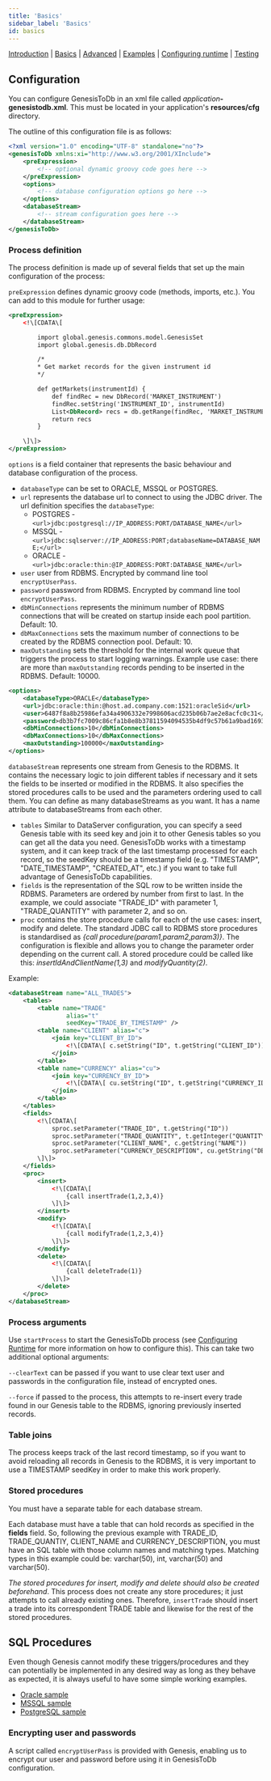 ```yaml
---
title: 'Basics'
sidebar_label: 'Basics'
id: basics
---
```


[Introduction](/server/integration/database-streaming-out/introduction)  | [Basics](/server/integration/database-streaming-out/basics) | [Advanced](/server/integration/database-streaming-out/advanced) | [Examples](/server/integration/database-streaming-out/examples) | [Configuring runtime](/server/integration/database-streaming-out/configuring-runtime) | [Testing](/server/integration/database-streaming-out/testing)

## Configuration

You can configure GenesisToDb in an xml file called _application_**-genesistodb.xml**. This must be located in your application's **resources/cfg** directory.

The outline of this configuration file is as follows:

```xml
<?xml version="1.0" encoding="UTF-8" standalone="no"?>
<genesisToDb xmlns:xi="http://www.w3.org/2001/XInclude">
    <preExpression>
        <!-- optional dynamic groovy code goes here -->
    </preExpression>
    <options>
        <!-- database configuration options go here -->
    </options>
    <databaseStream>
        <!-- stream configuration goes here -->
    </databaseStream>
</genesisToDb>
```

### Process definition

The process definition is made up of several fields that set up the main configuration of the process:

`preExpression` defines dynamic groovy code (methods, imports, etc.). You can add to this module for further usage:

```xml
<preExpression>
    <!\[CDATA\[

        import global.genesis.commons.model.GenesisSet
        import global.genesis.db.DbRecord

        /*
        * Get market records for the given instrument id
        */

        def getMarkets(instrumentId) {
            def findRec = new DbRecord('MARKET_INSTRUMENT')
            findRec.setString('INSTRUMENT_ID', instrumentId)
            List<DbRecord> recs = db.getRange(findRec, 'MARKET_INSTRUMENT_BY_INSTRUMENT_ID_MARKET_ID').get()
            return recs
        }

    \]\]>
</preExpression>
```

`options` is a field container that represents the basic behaviour and database configuration of the process.

* `databaseType` can be set to ORACLE, MSSQL or POSTGRES.
* `url` represents the database url to connect to using the JDBC driver. The url definition specifies the `databaseType`:
    * POSTGRES - `<url>jdbc:postgresql://IP_ADDRESS:PORT/DATABASE_NAME</url>`
    * MSSQL - `<url>jdbc:sqlserver://IP_ADDRESS:PORT;databaseName=DATABASE_NAME;</url>`
    * ORACLE - `<url>jdbc:oracle:thin:@IP_ADDRESS:PORT:DATABASE_NAME</url>`
* `user` user from RDBMS. Encrypted by command line tool `encryptUserPass`.
* `password` password from RDBMS. Encrypted by command line tool `encryptUserPass`.
* `dbMinConnections` represents the minimum number of RDBMS connections that will be created on startup inside each pool partition. Default: 10.
* `dbMaxConnections` sets the maximum number of connections to be created by the RDBMS connection pool. Default: 10.
* `maxOutstanding` sets the threshold for the internal work queue that triggers the process to start logging warnings. Example use case: there are more than `maxOutstanding` records pending to be inserted in the RDBMS. Default: 10000.

```xml
<options>
    <databaseType>ORACLE</databaseType>
    <url>jdbc:oracle:thin:@host.ad.company.com:1521:oracleSid</url>
    <user>6487f8a8b25986efa34a4906332e7998606acd235b06b7ae2e8acfc0c31</user>
    <password>db3b7fc7009c86cfa1b8e8b37811594094535b4df9c57b61a9bad169332e1f7c</password>
    <dbMinConnections>10</dbMinConnections>
    <dbMaxConnections>10</dbMaxConnections>
    <maxOutstanding>100000</maxOutstanding>
</options>
```

`databaseStream` represents one stream from Genesis to the RDBMS. It contains the necessary logic to join different tables if necessary and it sets the fields to be inserted or modified in the RDBMS. It also specifies the stored procedures calls to be used and the parameters ordering used to call them. You can define as many databaseStreams as you want. It has a name attribute to databaseStreams from each other.

* `tables` Similar to DataServer configuration, you can specify a seed Genesis table with its seed key and join it to other Genesis tables so you can get all the data you need. GenesisToDb works with a timestamp system, and it can keep track of the last timestamp processed for each record, so the seedKey should be a timestamp field (e.g. "TIMESTAMP", "DATE_TIMESTAMP", "CREATED_AT", etc.) if you want to take full advantage of GenesisToDb capabilities.
* `fields` is the representation of the SQL row to be written inside the RDBMS. Parameters are ordered by number from first to last. In the example, we could associate "TRADE_ID" with parameter 1, "TRADE_QUANTITY" with parameter 2, and so on.
* `proc` contains the store procedure calls for each of the use cases: insert, modify and delete. The standard JDBC call to RDBMS store procedures is standardised as _{call procedure(param1,param2,param3)}_. The configuration is flexible and allows you to change the parameter order depending on the current call. A stored procedure could be called like this: _insertIdAndClientName(1,3)_ and _modifyQuantity(2)_.

Example:

```xml
<databaseStream name="ALL_TRADES">
    <tables>
        <table name="TRADE"
                alias="t"
                seedKey="TRADE_BY_TIMESTAMP" />
        <table name="CLIENT" alias="c">
            <join key="CLIENT_BY_ID">
                <!\[CDATA\[ c.setString("ID", t.getString("CLIENT_ID")) \]\]>
            </join>
        </table>
        <table name="CURRENCY" alias="cu">
            <join key="CURRENCY_BY_ID">
                <!\[CDATA\[ cu.setString("ID", t.getString("CURRENCY_ID")) \]\]>
            </join>
        </table>
    </tables>
    <fields>
        <!\[CDATA\[
            sproc.setParameter("TRADE_ID", t.getString("ID"))
            sproc.setParameter("TRADE_QUANTITY", t.getInteger("QUANTITY"))
            sproc.setParameter("CLIENT_NAME", c.getString("NAME"))
            sproc.setParameter("CURRENCY_DESCRIPTION", cu.getString("DESCRIPTION"))
        \]\]>
    </fields>
    <proc>
        <insert>
            <!\[CDATA\[
                {call insertTrade(1,2,3,4)}
            \]\]>
        </insert>
        <modify>
            <!\[CDATA\[
                {call modifyTrade(1,2,3,4)}
            \]\]>
        </modify>
        <delete>
            <!\[CDATA\[
                {call deleteTrade(1)}
            \]\]>
        </delete>
    </proc>
</databaseStream>
```

### Process arguments

Use `startProcess` to start the GenesisToDb process (see [Configuring Runtime](/server/integration/database-streaming-out/configuring-runtime/) for more information on how to configure this). This can take two additional optional arguments:

`--clearText` can be passed if you want to use clear text user and passwords in the configuration file, instead of encrypted ones.

`--force` if passed to the process, this  attempts to re-insert every trade found in our Genesis table to the RDBMS, ignoring previously inserted records.

### Table joins

The process keeps track of the last record timestamp, so if you want to avoid reloading all records in Genesis to the RDBMS, it is very important to use a TIMESTAMP seedKey in order to make this work properly.

### Stored procedures

You must have a separate table for each database stream.

Each database must have a table that can hold records as specified in the **fields** field. So, following the previous example with TRADE_ID, TRADE_QUANTIY, CLIENT_NAME and CURRENCY_DESCRIPTION, you must have an SQL table with those column names and matching types. Matching types in this example could be: varchar(50), int, varchar(50) and varchar(50).

_The stored procedures for insert, modify and delete should also be created beforehand_. This process does not create any store procedures; it just attempts to call already existing ones. Therefore, `insertTrade` should insert a trade into its correspondent TRADE table and likewise for the rest of the stored procedures.

## SQL Procedures

Even though Genesis cannot modify these triggers/procedures and they can potentially be implemented in any desired way as long as they behave as expected, it is always useful to have some simple working examples.

* [Oracle sample](/server/integration/database-streaming-out/examples/#oracle-sample)
* [MSSQL sample](/server/integration/database-streaming-out/examples/#mssql-sample)
* [PostgreSQL sample](/server/integration/database-streaming-out/examples/#postgresql-sample)

### Encrypting user and passwords

A script called `encryptUserPass` is provided with Genesis, enabling us to encrypt our user and password before using it in GenesisToDb configuration.